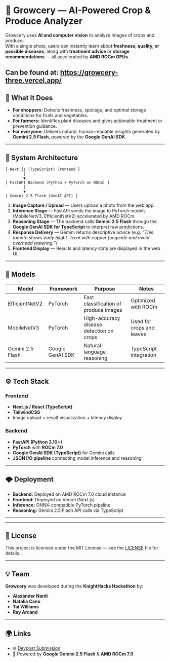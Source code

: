 # 🌱 Growcery — AI-Powered Crop & Produce Analyzer

Growcery uses **AI and computer vision** to analyze images of crops and produce.  
With a single photo, users can instantly learn about **freshness, quality, or possible diseases**, along with **treatment advice** or **storage recommendations** — all accelerated by **AMD ROCm GPUs**.

Can be found at: https://growcery-three.vercel.app/
---

## 🚀 What It Does

- **For shoppers:** Detects freshness, spoilage, and optimal storage conditions for fruits and vegetables.  
- **For farmers:** Identifies plant diseases and gives actionable treatment or prevention guidance.  
- **For everyone:** Delivers natural, human-readable insights generated by **Gemini 2.5 Flash**, powered by the **Google GenAI SDK**.

---

## 🧩 System Architecture

```
[ Next.js (TypeScript) Frontend ]
        │
        ▼
[ FastAPI Backend (Python + PyTorch on ROCm) ]
        │
        ▼
[ Gemini 2.5 Flash (GenAI API) ]
```

1. **Image Capture / Upload** — Users upload a photo from the web app.  
2. **Inference Stage** — FastAPI sends the image to PyTorch models (MobileNetV3, EfficientNetV2) accelerated by AMD ROCm.  
3. **Reasoning Stage** — The backend calls **Gemini 2.5 Flash** through the **Google GenAI SDK for TypeScript** to interpret raw predictions.  
4. **Response Delivery** — Gemini returns descriptive advice (e.g. *“This tomato shows early blight. Treat with copper fungicide and avoid overhead watering.”*)  
5. **Frontend Display** — Results and latency stats are displayed in the web UI.

---

## 🧠 Models

| Model | Framework | Purpose | Notes |
|-------|------------|----------|-------|
| EfficientNetV2 | PyTorch | Fast classification of produce images | Optimized with ROCm |
| MobileNetV3 | PyTorch | High-accuracy disease detection on crops | Used for crops and leaves | Optimized with ROCm |
| Gemini 2.5 Flash | Google GenAI SDK | Natural-language reasoning | TypeScript integration |

---

## ⚙️ Tech Stack

### Frontend
- **Next.js / React (TypeScript)**
- **TailwindCSS**
- Image upload + result visualization + latency display

### Backend
- **FastAPI (Python 3.10+)**
- **PyTorch** with **ROCm 7.0**
- **Google GenAI SDK (TypeScript)** for Gemini calls
- **JSON I/O pipeline** connecting model inference and reasoning

---

## 🌩️ Deployment

- **Backend:** Deployed on AMD ROCm 7.0 cloud instance  
- **Frontend:** Deployed on Vercel (Next.js)  
- **Inference:** ONNX-compatible PyTorch pipeline  
- **Reasoning:** Gemini 2.5 Flash API calls via TypeScript  

---  


---

## 📘 License

This project is licensed under the MIT License — see the [LICENSE](LICENSE) file for details.

---

## 💡 Team

**Growcery** was developed during the **KnightHacks Hackathon** by:  
- **Alexander Nardi** 
- **Natalia Cano**
- **Tai Williams**
- **Ray Arcand**

---

## 🌍 Links

- 🌐 [Devpost Submission](https://devpost.com/software/growcery)
- 🧠 Powered by **Google Gemini 2.5 Flash** & **AMD ROCm 7.0**
